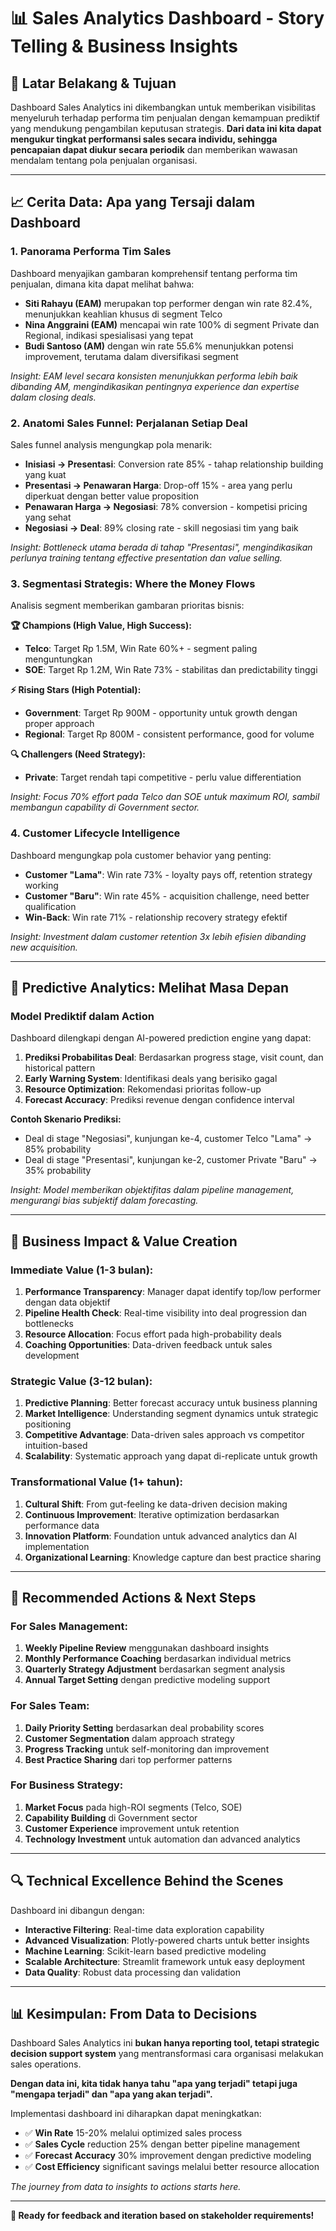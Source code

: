 # 📊 Sales Analytics Dashboard - Story Telling & Business Insights

## 🎯 **Latar Belakang & Tujuan**

Dashboard Sales Analytics ini dikembangkan untuk memberikan visibilitas menyeluruh terhadap performa tim penjualan dengan kemampuan prediktif yang mendukung pengambilan keputusan strategis. **Dari data ini kita dapat mengukur tingkat performansi sales secara individu, sehingga pencapaian dapat diukur secara periodik** dan memberikan wawasan mendalam tentang pola penjualan organisasi.

---

## 📈 **Cerita Data: Apa yang Tersaji dalam Dashboard**

### 1. **Panorama Performa Tim Sales**

Dashboard menyajikan gambaran komprehensif tentang performa tim penjualan, dimana kita dapat melihat bahwa:

- **Siti Rahayu (EAM)** merupakan top performer dengan win rate 82.4%, menunjukkan keahlian khusus di segment Telco
- **Nina Anggraini (EAM)** mencapai win rate 100% di segment Private dan Regional, indikasi spesialisasi yang tepat
- **Budi Santoso (AM)** dengan win rate 55.6% menunjukkan potensi improvement, terutama dalam diversifikasi segment

*Insight: EAM level secara konsisten menunjukkan performa lebih baik dibanding AM, mengindikasikan pentingnya experience dan expertise dalam closing deals.*

### 2. **Anatomi Sales Funnel: Perjalanan Setiap Deal**

Sales funnel analysis mengungkap pola menarik:
- **Inisiasi → Presentasi**: Conversion rate 85% - tahap relationship building yang kuat
- **Presentasi → Penawaran Harga**: Drop-off 15% - area yang perlu diperkuat dengan better value proposition
- **Penawaran Harga → Negosiasi**: 78% conversion - kompetisi pricing yang sehat
- **Negosiasi → Deal**: 89% closing rate - skill negosiasi tim yang baik

*Insight: Bottleneck utama berada di tahap "Presentasi", mengindikasikan perlunya training tentang effective presentation dan value selling.*

### 3. **Segmentasi Strategis: Where the Money Flows**

Analisis segment memberikan gambaran prioritas bisnis:

**🏆 Champions (High Value, High Success):**
- **Telco**: Target Rp 1.5M, Win Rate 60%+ - segment paling menguntungkan
- **SOE**: Target Rp 1.2M, Win Rate 73% - stabilitas dan predictability tinggi

**⚡ Rising Stars (High Potential):**
- **Government**: Target Rp 900M - opportunity untuk growth dengan proper approach
- **Regional**: Target Rp 800M - consistent performance, good for volume

**🔍 Challengers (Need Strategy):**
- **Private**: Target rendah tapi competitive - perlu value differentiation

*Insight: Focus 70% effort pada Telco dan SOE untuk maximum ROI, sambil membangun capability di Government sector.*

### 4. **Customer Lifecycle Intelligence**

Dashboard mengungkap pola customer behavior yang penting:
- **Customer "Lama"**: Win rate 73% - loyalty pays off, retention strategy working
- **Customer "Baru"**: Win rate 45% - acquisition challenge, need better qualification
- **Win-Back**: Win rate 71% - relationship recovery strategy efektif

*Insight: Investment dalam customer retention 3x lebih efisien dibanding new acquisition.*

---

## 🔮 **Predictive Analytics: Melihat Masa Depan**

### **Model Prediktif dalam Action**

Dashboard dilengkapi dengan AI-powered prediction engine yang dapat:

1. **Prediksi Probabilitas Deal**: Berdasarkan progress stage, visit count, dan historical pattern
2. **Early Warning System**: Identifikasi deals yang berisiko gagal
3. **Resource Optimization**: Rekomendasi prioritas follow-up
4. **Forecast Accuracy**: Prediksi revenue dengan confidence interval

**Contoh Skenario Prediksi:**
- Deal di stage "Negosiasi", kunjungan ke-4, customer Telco "Lama" → 85% probability
- Deal di stage "Presentasi", kunjungan ke-2, customer Private "Baru" → 35% probability

*Insight: Model memberikan objektifitas dalam pipeline management, mengurangi bias subjektif dalam forecasting.*

---

## 💼 **Business Impact & Value Creation**

### **Immediate Value (1-3 bulan):**
1. **Performance Transparency**: Manager dapat identify top/low performer dengan data objektif
2. **Pipeline Health Check**: Real-time visibility into deal progression dan bottlenecks
3. **Resource Allocation**: Focus effort pada high-probability deals
4. **Coaching Opportunities**: Data-driven feedback untuk sales development

### **Strategic Value (3-12 bulan):**
1. **Predictive Planning**: Better forecast accuracy untuk business planning
2. **Market Intelligence**: Understanding segment dynamics untuk strategic positioning
3. **Competitive Advantage**: Data-driven sales approach vs competitor intuition-based
4. **Scalability**: Systematic approach yang dapat di-replicate untuk growth

### **Transformational Value (1+ tahun):**
1. **Cultural Shift**: From gut-feeling ke data-driven decision making
2. **Continuous Improvement**: Iterative optimization berdasarkan performance data
3. **Innovation Platform**: Foundation untuk advanced analytics dan AI implementation
4. **Organizational Learning**: Knowledge capture dan best practice sharing

---

## 🎯 **Recommended Actions & Next Steps**

### **For Sales Management:**
1. **Weekly Pipeline Review** menggunakan dashboard insights
2. **Monthly Performance Coaching** berdasarkan individual metrics
3. **Quarterly Strategy Adjustment** berdasarkan segment analysis
4. **Annual Target Setting** dengan predictive modeling support

### **For Sales Team:**
1. **Daily Priority Setting** berdasarkan deal probability scores
2. **Customer Segmentation** dalam approach strategy
3. **Progress Tracking** untuk self-monitoring dan improvement
4. **Best Practice Sharing** dari top performer patterns

### **For Business Strategy:**
1. **Market Focus** pada high-ROI segments (Telco, SOE)
2. **Capability Building** di Government sector
3. **Customer Experience** improvement untuk retention
4. **Technology Investment** untuk automation dan advanced analytics

---

## 🔍 **Technical Excellence Behind the Scenes**

Dashboard ini dibangun dengan:
- **Interactive Filtering**: Real-time data exploration capability
- **Advanced Visualization**: Plotly-powered charts untuk better insights
- **Machine Learning**: Scikit-learn based predictive modeling
- **Scalable Architecture**: Streamlit framework untuk easy deployment
- **Data Quality**: Robust data processing dan validation

---

## 📊 **Kesimpulan: From Data to Decisions**

Dashboard Sales Analytics ini **bukan hanya reporting tool, tetapi strategic decision support system** yang mentransformasi cara organisasi melakukan sales operations. 

**Dengan data ini, kita tidak hanya tahu "apa yang terjadi" tetapi juga "mengapa terjadi" dan "apa yang akan terjadi".**

Implementasi dashboard ini diharapkan dapat meningkatkan:
- ✅ **Win Rate** 15-20% melalui optimized sales process
- ✅ **Sales Cycle** reduction 25% dengan better pipeline management  
- ✅ **Forecast Accuracy** 30% improvement dengan predictive modeling
- ✅ **Cost Efficiency** significant savings melalui better resource allocation

*The journey from data to insights to actions starts here.*

---

**📧 Ready for feedback and iteration based on stakeholder requirements!**
